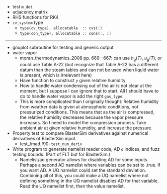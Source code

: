 - test `m_dot`
- adjacency matrix
- RHS functions for RK4
- `cv_system` type
    - `type(cv_type), allocatable  :: cvs(:)`
    - `type(con_type), allocatable :: cons(:, :)`

***

- gnuplot subroutine for testing and generic output
- water vapor
    - moran_thermodynamics_2008 pp. 666--667: can use $h_g(T)$, $u_g(T)$, or could use Table A-22 (but recognize that Table A-22 has a different datum than the steam tables and can not be used when liquid water is present, which is irrelevant here)
    - Have function to construct `y` given relative humidity.
    - How to handle water condensing out of the air is not clear at the moment, but I suppose I can ignore that to start. All I should have to do to handle water vapor is add the right `gas_type`.
    - This is more complicated than I originally thought: Relative humidity from weather data is given at atmospheric conditions, not pressurized conditions. This means that as the air is compressed, the relative humidity decreases because the vapor pressure increases. So I need to model the compression process. Take ambient air at given relative humidity, and increase the pressure.
- Property test to compare BlasterSim derivatives against numerical derivatives of BlasterSim input.
    - test_fmad.f90: `test_num_deriv`
- Write program to generate namelist reader code, AD `d` indices, and fuzz testing bounds. (Part of FLT but for BlasterSim.)
    - Namelist/ad generator allows for disabling AD for some inputs. Perhaps a second AD namelist where variables can be set to .true. if you want AD. A UQ namelist could set the standard deviation. Combining all of this, you could make a UQ namelist where not defining something in the UQ namelist disables AD for that variable. Read the UQ namelist first, then the value namelist.
